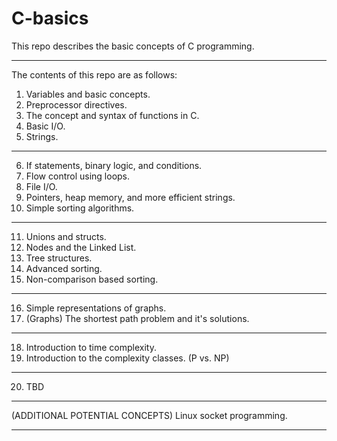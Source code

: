 # C-basics
This repo describes the basic concepts of C programming.


*********************************************************************************************************

The contents of this repo are as follows:

1. Variables and basic concepts.
2. Preprocessor directives.
3. The concept and syntax of functions in C.
4. Basic I/O.
5. Strings.
---------------------------------------------------------------
6. If statements, binary logic, and conditions.
7. Flow control using loops.
8. File I/O.
9. Pointers, heap memory, and more efficient strings.
10. Simple sorting algorithms.
---------------------------------------------------------------
11. Unions and structs.
12. Nodes and the Linked List.
13. Tree structures.
14. Advanced sorting.
15. Non-comparison based sorting.
---------------------------------------------------------------
16. Simple representations of graphs.
17. (Graphs) The shortest path problem and it's solutions.
---------------------------------------------------------------
18. Introduction to time complexity. 
19. Introduction to the complexity classes. (P vs. NP)
---------------------------------------------------------------
20. TBD
---------------------------------------------------------------
(ADDITIONAL POTENTIAL CONCEPTS)
Linux socket programming.

*********************************************************************************************************
